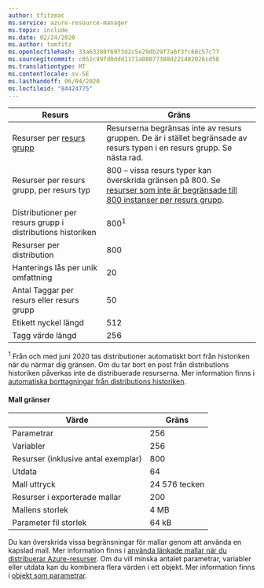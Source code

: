 ```yaml
---
author: tfitzmac
ms.service: azure-resource-manager
ms.topic: include
ms.date: 02/24/2020
ms.author: tomfitz
ms.openlocfilehash: 33a63280f6973d2c5e29db29f7a6f3fc68c57c77
ms.sourcegitcommit: c052c99fd0ddd1171a08077388d221482026cd58
ms.translationtype: MT
ms.contentlocale: sv-SE
ms.lasthandoff: 06/04/2020
ms.locfileid: "84424775"
---
```

| Resurs | Gräns |
| --- | --- |
| Resurser per [resurs grupp](../articles/azure-resource-manager/management/overview.md#resource-groups) | Resurserna begränsas inte av resurs gruppen. De är i stället begränsade av resurs typen i en resurs grupp. Se nästa rad. |
| Resurser per resurs grupp, per resurs typ |800 – vissa resurs typer kan överskrida gränsen på 800. Se [resurser som inte är begränsade till 800 instanser per resurs grupp](../articles/azure-resource-manager/management/resources-without-resource-group-limit.md). |
| Distributioner per resurs grupp i distributions historiken |800<sup>1</sup> |
| Resurser per distribution |800 |
| Hanterings lås per unik omfattning |20 |
| Antal Taggar per resurs eller resurs grupp |50 |
| Etikett nyckel längd |512 |
| Tagg värde längd |256 |

<sup>1</sup> Från och med juni 2020 tas distributioner automatiskt bort från historiken när du närmar dig gränsen. Om du tar bort en post från distributions historiken påverkas inte de distribuerade resurserna. Mer information finns i [automatiska borttagningar från distributions historiken](../articles/azure-resource-manager/templates/deployment-history-deletions.md).

#### <a name="template-limits"></a>Mall gränser

| Värde | Gräns |
| --- | --- |
| Parametrar |256 |
| Variabler |256 |
| Resurser (inklusive antal exemplar) |800 |
| Utdata |64 |
| Mall uttryck |24 576 tecken |
| Resurser i exporterade mallar |200 |
| Mallens storlek |4 MB |
| Parameter fil storlek |64 kB |

Du kan överskrida vissa begränsningar för mallar genom att använda en kapslad mall. Mer information finns i [använda länkade mallar när du distribuerar Azure-resurser](../articles/azure-resource-manager/templates/linked-templates.md). Om du vill minska antalet parametrar, variabler eller utdata kan du kombinera flera värden i ett objekt. Mer information finns i [objekt som parametrar](../articles/azure-resource-manager/resource-manager-objects-as-parameters.md).
